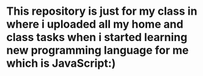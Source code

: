 # This repository is just for my class in where i uploaded all my home and class tasks when i started learning  new programming language for me  which is JavaScript:)
